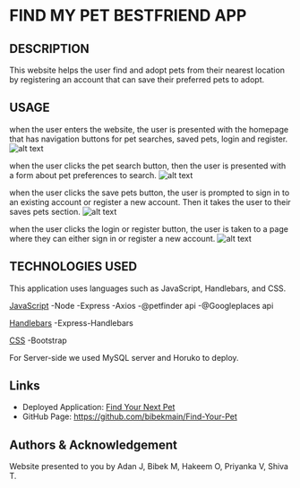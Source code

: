 # FIND MY PET BESTFRIEND APP

## DESCRIPTION
This website helps the user find and adopt pets from their nearest location by registering an account that can save their preferred pets to adopt. 

## USAGE 
when the user enters the website, the user is presented with the homepage that has navigation buttons for pet searches, saved pets, login and register.
![alt text](https://github.com/bibekmain/Find-Your-Pet/blob/2c8ee949dd171e6f132f62b5748f698b0039eeba/Screenshot%202023-07-05%20194229.png)

when the user clicks the pet search button, then the user is presented with a form about pet preferences to search. 
![alt text](https://github.com/bibekmain/Find-Your-Pet/blob/2c8ee949dd171e6f132f62b5748f698b0039eeba/Screenshot%202023-07-05%20194151.png)

when the user clicks the save pets button, the user is prompted to sign in to an existing account or register a new account. Then it takes the user to their saves pets section. 
![alt text](https://github.com/bibekmain/Find-Your-Pet/blob/2c8ee949dd171e6f132f62b5748f698b0039eeba/Screenshot%202023-07-05%20194151.png)

when the user clicks the login or register button, the user is taken to a page where they can either sign in or register a new account. 
![alt text](https://github.com/bibekmain/Find-Your-Pet/blob/2c8ee949dd171e6f132f62b5748f698b0039eeba/Screenshot%202023-07-05%20194129.png)

## TECHNOLOGIES USED
This application uses languages such as JavaScript, Handlebars, and CSS. 

<ins>JavaScript</ins>
-Node
-Express
-Axios
-@petfinder api
-@Googleplaces api

<ins>Handlebars</ins>
-Express-Handlebars

<ins>CSS</ins>
-Bootstrap 

For Server-side we used MySQL server and Horuko to deploy. 

## Links
* Deployed Application: [Find Your Next Pet](https://find-your-pet-f291172b2d8b.herokuapp.com/)
* GitHub Page: https://github.com/bibekmain/Find-Your-Pet

## Authors & Acknowledgement
Website presented to you by Adan J, Bibek M, Hakeem O, Priyanka V, Shiva T.
